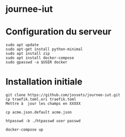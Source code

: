 # journee-iut

# Configuration du serveur

    sudo apt update
    sudo apt-get install python-minimal
    sudo apt install zip
    sudo apt install docker-compose
    sudo gpasswd -a $USER docker



# Installation initiale

    git clone https://github.com/jossets/journee-iut.git
    cp traefik.toml.ori traefik.toml
    Mettre à  jour les champs en XXXXX

    cp acme.json.default acme.json

    htpasswd -b ./htpasswd user passwd

    docker-compose up



